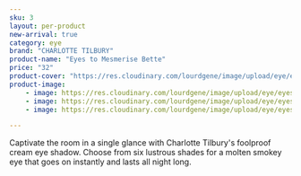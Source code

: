 ```yaml
---
sku: 3
layout: per-product
new-arrival: true
category: eye
brand: "CHARLOTTE TILBURY"
product-name: "Eyes to Mesmerise Bette"
price: "32"
product-cover: "https://res.cloudinary.com/lourdgene/image/upload/eye/eyes-to-mesmerise/cover-image.jpg"
product-image:
    - image: https://res.cloudinary.com/lourdgene/image/upload/eye/eyes-to-mesmerise/cover-image.jpg
    - image: https://res.cloudinary.com/lourdgene/image/upload/eye/eyes-to-mesmerise/eyes-to-mesmerise-bette550x550.jpg
    - image: https://res.cloudinary.com/lourdgene/image/upload/eye/eyes-to-mesmerise/bette-shade.jpg

---
```

Captivate the room in a single glance with Charlotte Tilbury's foolproof cream eye shadow. Choose from six lustrous shades for a molten smokey eye that goes on instantly and lasts all night long.

